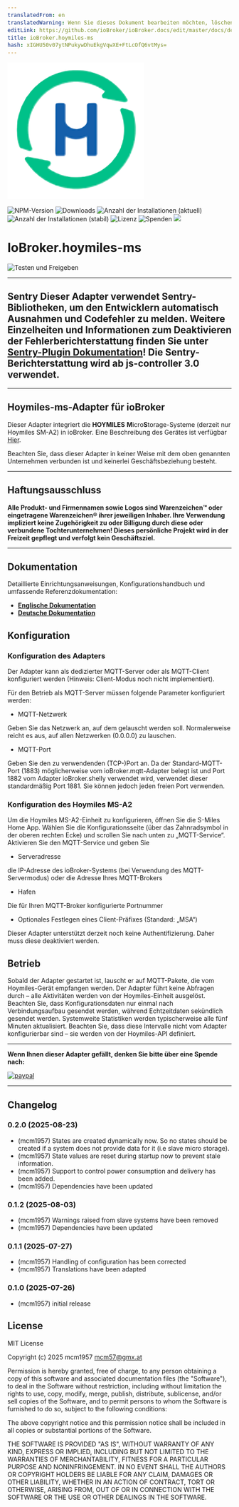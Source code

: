 ```yaml
---
translatedFrom: en
translatedWarning: Wenn Sie dieses Dokument bearbeiten möchten, löschen Sie bitte das Feld "translationsFrom". Andernfalls wird dieses Dokument automatisch erneut übersetzt
editLink: https://github.com/ioBroker/ioBroker.docs/edit/master/docs/de/adapterref/iobroker.hoymiles-ms/README.md
title: ioBroker.hoymiles-ms
hash: xIGHU50v07ytNPukywDhuEkgVqwXE+FtLcOfQ6vtMys=
---
```

![Logo](../../../en/adapterref/iobroker.hoymiles-ms/admin/hoymiles-ms.png)

![NPM-Version](http://img.shields.io/npm/v/iobroker.hoymiles-ms.svg)
![Downloads](https://img.shields.io/npm/dm/iobroker.hoymiles-ms.svg)
![Anzahl der Installationen (aktuell)](http://iobroker.live/badges/hoymiles-ms-installed.svg)
![Anzahl der Installationen (stabil)](http://iobroker.live/badges/hoymiles-ms-stable.svg)
![Lizenz](https://img.shields.io/github/license/mcm4iob/ioBroker.hoymiles-ms?style=flat)
![Spenden](https://img.shields.io/badge/paypal-donate%20|%20spenden-blue.svg)
![](https://img.shields.io/static/v1?label=Sponsor&message=%E2%9D%A4&logo=GitHub&color=%23fe8e86)

# IoBroker.hoymiles-ms
![Testen und Freigeben](https://github.com/mcm4iob/ioBroker.hoymiles-ms/workflows/Test%20and%20Release/badge.svg)

**************************************************************************************************************

## Sentry **Dieser Adapter verwendet Sentry-Bibliotheken, um den Entwicklern automatisch Ausnahmen und Codefehler zu melden.** Weitere Einzelheiten und Informationen zum Deaktivieren der Fehlerberichterstattung finden Sie unter [Sentry-Plugin Dokumentation](https://github.com/ioBroker/plugin-sentry#plugin-sentry)! Die Sentry-Berichterstattung wird ab js-controller 3.0 verwendet.
**************************************************************************************************************

## Hoymiles-ms-Adapter für ioBroker
Dieser Adapter integriert die **HOYMILES** **M**icro**S**torage-Systeme (derzeit nur Hoymiles SM-A2) in ioBroker. Eine Beschreibung des Gerätes ist verfügbar [Hier](https://www.hoymiles.com/de/products/micro-storage).

Beachten Sie, dass dieser Adapter in keiner Weise mit dem oben genannten Unternehmen verbunden ist und keinerlei Geschäftsbeziehung besteht.

**************************************************************************************************************

## Haftungsausschluss
**Alle Produkt- und Firmennamen sowie Logos sind Warenzeichen™ oder eingetragene Warenzeichen® ihrer jeweiligen Inhaber. Ihre Verwendung impliziert keine Zugehörigkeit zu oder Billigung durch diese oder verbundene Tochterunternehmen! Dieses persönliche Projekt wird in der Freizeit gepflegt und verfolgt kein Geschäftsziel.**

**************************************************************************************************************

## Dokumentation
Detaillierte Einrichtungsanweisungen, Konfigurationshandbuch und umfassende Referenzdokumentation:

- **[Englische Dokumentation](doc/en/DOCUMENTATION_en.md)**
- **[Deutsche Dokumentation](doc/de/DOCUMENTATION_de.md)**

## Konfiguration
### Konfiguration des Adapters
Der Adapter kann als dedizierter MQTT-Server oder als MQTT-Client konfiguriert werden (Hinweis: Client-Modus noch nicht implementiert).

Für den Betrieb als MQTT-Server müssen folgende Parameter konfiguriert werden:

- MQTT-Netzwerk

Geben Sie das Netzwerk an, auf dem gelauscht werden soll. Normalerweise reicht es aus, auf allen Netzwerken (0.0.0.0) zu lauschen.

- MQTT-Port

Geben Sie den zu verwendenden (TCP-)Port an. Da der Standard-MQTT-Port (1883) möglicherweise vom ioBroker.mqtt-Adapter belegt ist und Port 1882 vom Adapter ioBroker.shelly verwendet wird, verwendet dieser standardmäßig Port 1881. Sie können jedoch jeden freien Port verwenden.

### Konfiguration des Hoymiles MS-A2
Um die Hoymiles MS-A2-Einheit zu konfigurieren, öffnen Sie die S-Miles Home App. Wählen Sie die Konfigurationsseite (über das Zahnradsymbol in der oberen rechten Ecke) und scrollen Sie nach unten zu „MQTT-Service“. Aktivieren Sie den MQTT-Service und geben Sie

- Serveradresse

die IP-Adresse des ioBroker-Systems (bei Verwendung des MQTT-Servermodus) oder die Adresse Ihres MQTT-Brokers

- Hafen

Die für Ihren MQTT-Broker konfigurierte Portnummer

- Optionales Festlegen eines Client-Präfixes (Standard: „MSA“)

Dieser Adapter unterstützt derzeit noch keine Authentifizierung. Daher muss diese deaktiviert werden.

## Betrieb
Sobald der Adapter gestartet ist, lauscht er auf MQTT-Pakete, die vom Hoymiles-Gerät empfangen werden. Der Adapter führt keine Abfragen durch – alle Aktivitäten werden von der Hoymiles-Einheit ausgelöst. Beachten Sie, dass Konfigurationsdaten nur einmal nach Verbindungsaufbau gesendet werden, während Echtzeitdaten sekündlich gesendet werden. Systemweite Statistiken werden typischerweise alle fünf Minuten aktualisiert. Beachten Sie, dass diese Intervalle nicht vom Adapter konfigurierbar sind – sie werden von der Hoymiles-API definiert.

**************************************************************************************************************

**Wenn Ihnen dieser Adapter gefällt, denken Sie bitte über eine Spende nach:**

[![paypal](https://www.paypalobjects.com/en_US/DK/i/btn/btn_donateCC_LG.gif)](https://paypal.me/mcm1957atIoBroker)

**************************************************************************************************************

## Changelog
<!--
    Placeholder for the next version (at the beginning of the line):
    ### **WORK IN PROGRESS**
-->
### 0.2.0 (2025-08-23)
* (mcm1957) States are created dynamically now. So no states should be created if a system does not provide data for it (i.e slave micro storage).
* (mcm1957) State values are reset during startup now to prevent stale information.
* (mcm1957) Support to control power consumption and delivery has been added.
* (mcm1957) Dependencies have been updated

### 0.1.2 (2025-08-03)
* (mcm1957) Warnings raised from slave systems have been removed
* (mcm1957) Dependencies have been updated

### 0.1.1 (2025-07-27)
* (mcm1957) Handling of configuration has been corrected
* (mcm1957) Translations have been adapted

### 0.1.0 (2025-07-26)
* (mcm1957) initial release

## License
MIT License

Copyright (c) 2025 mcm1957 <mcm57@gmx.at>

Permission is hereby granted, free of charge, to any person obtaining a copy
of this software and associated documentation files (the "Software"), to deal
in the Software without restriction, including without limitation the rights
to use, copy, modify, merge, publish, distribute, sublicense, and/or sell
copies of the Software, and to permit persons to whom the Software is
furnished to do so, subject to the following conditions:

The above copyright notice and this permission notice shall be included in all
copies or substantial portions of the Software.

THE SOFTWARE IS PROVIDED "AS IS", WITHOUT WARRANTY OF ANY KIND, EXPRESS OR
IMPLIED, INCLUDING BUT NOT LIMITED TO THE WARRANTIES OF MERCHANTABILITY,
FITNESS FOR A PARTICULAR PURPOSE AND NONINFRINGEMENT. IN NO EVENT SHALL THE
AUTHORS OR COPYRIGHT HOLDERS BE LIABLE FOR ANY CLAIM, DAMAGES OR OTHER
LIABILITY, WHETHER IN AN ACTION OF CONTRACT, TORT OR OTHERWISE, ARISING FROM,
OUT OF OR IN CONNECTION WITH THE SOFTWARE OR THE USE OR OTHER DEALINGS IN THE
SOFTWARE.